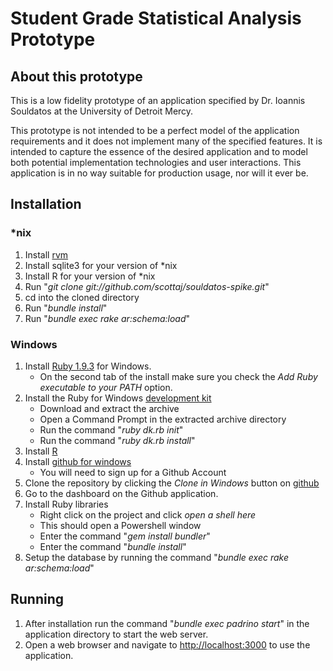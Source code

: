 # Student Grade Statistical Analysis Prototype #

## About this prototype ##
This is a low fidelity prototype of an application specified by Dr. Ioannis Souldatos at the University of Detroit Mercy.

This prototype is not intended to be a perfect model of the application requirements and it does not implement many of the specified features. It is intended to capture the essence of the desired application and to model both potential implementation technologies and user interactions. This application is in no way suitable for production usage, nor will it ever be.

## Installation ##

### *nix ###
1. Install [rvm](rvm.io)
1. Install sqlite3 for your version of *nix
1. Install R for your version of *nix
1. Run "_git clone git://github.com/scottaj/souldatos-spike.git_"
1. cd into the cloned directory
1. Run "_bundle install_"
1. Run "_bundle exec rake ar:schema:load_"

### Windows ###
1. Install [Ruby 1.9.3](http://rubyinstaller.org/downloads/) for Windows.
   * On the second tab of the install make sure you check the _Add Ruby executable to your PATH_ option.
1. Install the Ruby for Windows [development kit](http://rubyinstaller.org/downloads/)
   * Download and extract the archive
   * Open a Command Prompt in the extracted archive directory
   * Run the command "_ruby dk.rb init_"
   * Run the command "_ruby dk.rb install_"
1. Install [R](http://cran.r-project.org/bin/windows/base/)
1. Install [github for windows](http://windows.github.com/)
   * You will need to sign up for a Github Account
1. Clone the repository by clicking the _Clone in Windows_ button on [github](https://github.com/scottaj/souldatos-spike)
1. Go to the dashboard on the Github application.
1. Install Ruby libraries
   * Right click on the project and click _open a shell here_
   * This should open a Powershell window
   * Enter the command "_gem install bundler_"
   * Enter the command "_bundle install_"
1. Setup the database by running the command "_bundle exec rake ar:schema:load_"
   
## Running ##

1. After installation run the command "_bundle exec padrino start_" in the application directory to start the web server.
1. Open a web browser and navigate to [http://localhost:3000](http://localhost:3000) to use the application.